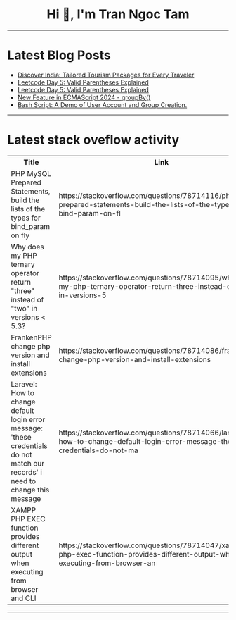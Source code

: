 <h1 align="center">Hi 👋, I'm Tran Ngoc Tam</h1>

---

# Latest Blog Posts 
<!-- BLOG-POST-LIST:START -->
- [Discover India: Tailored Tourism Packages for Every Traveler](https://dev.to/indiatourismpackagess/discover-india-tailored-tourism-packages-for-every-traveler-dap)
- [Leetcode Day 5: Valid Parentheses Explained](https://dev.to/simona-cancian/leetcode-day-5-valid-parentheses-explained-18jf)
- [Leetcode Day 5: Valid Parentheses Explained](https://dev.to/simona-cancian/leetcode-day-5-valid-parentheses-explained-5d97)
- [New Feature in ECMAScript 2024 - groupBy&lpar;&rpar;](https://dev.to/rajusaha/new-feature-in-ecmascript-2024-groupby-582g)
- [Bash Script: A Demo of User Account and Group Creation.](https://dev.to/k3n3/bash-script-a-demo-of-user-account-and-group-creation-3na3)
<!-- BLOG-POST-LIST:END -->

---

# Latest stack oveflow activity
<table>
  <tr><th>Title</th><th>Link</th></tr>
  <!-- STACKOVERFLOW:START --><tr><td>PHP MySQL Prepared Statements, build the lists of the types for bind_param on fly</td><td>https://stackoverflow.com/questions/78714116/php-mysql-prepared-statements-build-the-lists-of-the-types-for-bind-param-on-fl</td></tr><tr><td>Why does my PHP ternary operator return &quot;three&quot; instead of &quot;two&quot; in versions &lt; 5.3?</td><td>https://stackoverflow.com/questions/78714095/why-does-my-php-ternary-operator-return-three-instead-of-two-in-versions-5</td></tr><tr><td>FrankenPHP change php version and install extensions</td><td>https://stackoverflow.com/questions/78714086/frankenphp-change-php-version-and-install-extensions</td></tr><tr><td>Laravel: How to change default login error message: &#39;these credentials do not match our records&#39; i need to change this message</td><td>https://stackoverflow.com/questions/78714066/laravel-how-to-change-default-login-error-message-these-credentials-do-not-ma</td></tr><tr><td>XAMPP PHP EXEC function provides different output when executing from browser and CLI</td><td>https://stackoverflow.com/questions/78714047/xampp-php-exec-function-provides-different-output-when-executing-from-browser-an</td></tr><!-- STACKOVERFLOW:END -->
</table>

---


